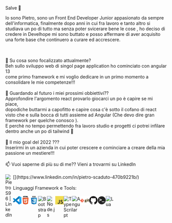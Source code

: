 Salve 👋
>>>
Io sono Pietro, sono un Front End Developer Junior appasionato da sempre dell'informatica, finalmente dopo anni in cui fra lavoro e tanto altro si studiava un po di tutto ma   senza poter svicerare bene le cose , ho deciso di credere in Develhope mi sono buttato e posso affermare di aver acquisito una forte base che continuero a curare ed accrescere.
>>>
<br/>
<br/> 
🌱 Su cosa sono focalizzato attualmente? 
<br/> 
Beh sullo sviluppo web di singol page application ho cominciato con angular 13
<br/>
come primo framework e mi voglio dedicare in un primo momento a consolidare le mie competenze!!!
<br/> 
<br/> 
🔭 Guardando al futuro i miei prossimi obbiettivi??
<br/> 
Approfondire l'argomento react provarlo giocarci un po è capire se mi piace,
<br/> 
dopodiche buttarmi a capofitto e capire cosa c'è sotto il cofano di react
<br/> 
visto che e sulla bocca di tutti assieme ad Angular (Che devo dire gran framework per quelche conosco ).
<br/> 
E perchè no tempo permettendo fra lavoro studio e progetti ci potrei infilare dentro anche un po di tailwind 🤣
<br/> 
<br/> 
🥅 Il mio goal del 2022 ???
<br/> 
Inserirmi in un azienda in cui poter crescere e cominciare a creare della mia passione un mestiere!!!
<br/>
<br/> 
📫 Vuoi saperne di più su di me?? Vieni a trovarmi su LinkedIn
<br/>
<br/> 
[<img align="left" alt="PietroS96 | LinkedIn" width="24px" src="https://cdn.jsdelivr.net/npm/simple-icons@v3/icons/linkedin.svg"/>](https://www.linkedin.com/in/pietro-scaduto-470b9221b/)
<br/> 
<br/> 
Linguaggi Framework e Tools:
<br/> 
<br/> 
<img align="left" alt="Visual Studio Code" width="26px" src="https://raw.githubusercontent.com/github/explore/80688e429a7d4ef2fca1e82350fe8e3517d3494d/topics/visual-studio-code/visual-studio-code.png" />
<img align="left" alt="HTML5" width="26px" src="https://raw.githubusercontent.com/github/explore/80688e429a7d4ef2fca1e82350fe8e3517d3494d/topics/html/html.png" />
<img align="left" alt="CSS3" width="26px" src="https://raw.githubusercontent.com/github/explore/80688e429a7d4ef2fca1e82350fe8e3517d3494d/topics/css/css.png" />
<img align="left" alt="Bootstrap" width="28px" src="https://i.stack.imgur.com/C9301.png" />
<img align="left" alt="Node.js" width="26px" src="https://cdn-icons-png.flaticon.com/512/919/919825.png" />
<img align="left" alt="JavaScript" width="26px" src="https://raw.githubusercontent.com/github/explore/80688e429a7d4ef2fca1e82350fe8e3517d3494d/topics/javascript/javascript.png" />
<img align="left" alt="TypeScript" width="26px" src="https://cdn-icons-png.flaticon.com/512/919/919832.png" />
<img align="left" alt="Angular" width="26px" src="https://angular.io/assets/images/logos/angularjs/AngularJS-Shield.svg" />
<img align="left" alt="Git" width="28px" src="https://raw.githubusercontent.com/github/explore/80688e429a7d4ef2fca1e82350fe8e3517d3494d/topics/git/git.png" />
<img align="left" alt="GitHub" width="26px" src="https://raw.githubusercontent.com/github/explore/78df643247d429f6cc873026c0622819ad797942/topics/github/github.png" />
<img align="left" alt="Terminal" width="26px" src="https://raw.githubusercontent.com/github/explore/80688e429a7d4ef2fca1e82350fe8e3517d3494d/topics/terminal/terminal.png" />
<img align="left" alt="Lua" width="26px" src="https://miro.medium.com/max/300/1*GWQABW-p8OpZKjNN11pMXA.png" />

